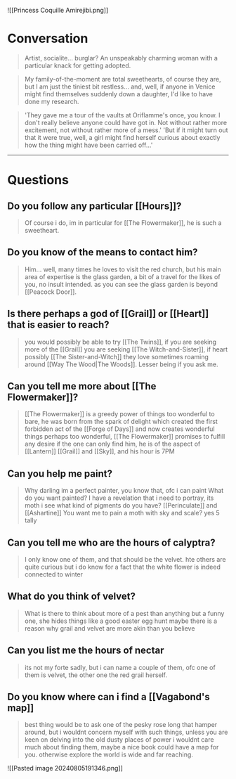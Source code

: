 
![[Princess Coquille Amirejibi.png]]
# Conversation

>Artist, socialite... burglar? An unspeakably charming woman with a particular knack for getting adopted.

>My family-of-the-moment are total sweethearts, of course they are, but I am just the tiniest bit restless… and, well, if anyone in Venice might find themselves suddenly down a daughter, I'd like to have done my research.

>'They gave me a tour of the vaults at Oriflamme's once, you know. I don't really believe anyone could have got in. Not without rather more excitement, not without rather more of a mess.' 'But if it might turn out that it were true, well, a girl might find herself curious about exactly how the thing might have been carried off…'

___
# Questions

## Do you follow any particular [[Hours]]?
>Of course i do, im in particular for [[The Flowermaker]], he is such a sweetheart. 
## Do you know of the means to contact him?
>Him... well, many times he loves to visit the red church, but his main area of expertise is the glass garden, a bit of a travel for the likes of you, no insult intended. as you can see the glass garden is beyond [[Peacock Door]].
## Is there perhaps a god of [[Grail]] or [[Heart]] that is easier to reach?
>you would possibly be able to try [[The Twins]], if you are seeking more of the [[Grail]] you are seeking [[The Witch-and-Sister]], if heart possibly [[The Sister-and-Witch]] they love sometimes roaming around [[Way The Wood|The Woods]]. Lesser being if you ask me.
## Can you tell me more about [[The Flowermaker]]?
>[[The Flowermaker]] is a greedy power of things too wonderful to bare, he was born from the spark of delight which created the first forbidden act of the [[Forge of Days]] and now creates wonderful things perhaps too wonderful, [[The Flowermaker]] promises to fulfill any desire if the one can only find him, he is of the aspect of [[Lantern]] [[Grail]] and [[Sky]], and his hour is 7PM
## Can you help me paint?
>Why darling im a perfect painter, you know that, ofc i can paint 
>What do you want painted?
>I have a revelation that i need to portray, its moth
>i see what kind of pigments do you have?
>[[Perinculate]] and [[Ashartine]]
>You want me to pain a moth with sky and scale?
>yes
>5 tally
## Can you tell me who are the hours of calyptra?
>I only know one of them, and that should be the velvet. hte others are quite curious but i do know for a fact that the white flower is indeed connected to winter
## What do you think of velvet?
>What is there to think about more of a pest than anything but a funny one, she hides things like a good easter egg hunt maybe there is a reason why grail and velvet are more akin than you believe
## Can you list me the hours of nectar
>its not my forte sadly, but i can name a couple of them, ofc one of them is velvet, the other one the red grail herself.
## Do you know where can i find a [[Vagabond's map]]
>best thing would be to ask one of the pesky rose long that hamper around, but i wouldnt concern myself with such things, unless you are keen on delving into the old dusty places of power i wouldnt care much about finding them, maybe a nice book could have a map for you. otherwise explore the world is wide and far reaching.


![[Pasted image 20240805191346.png]]